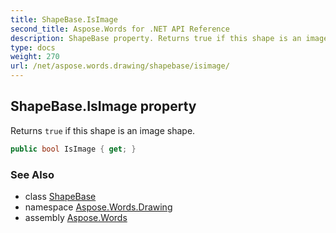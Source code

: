 ```yaml
---
title: ShapeBase.IsImage
second_title: Aspose.Words for .NET API Reference
description: ShapeBase property. Returns true if this shape is an image shape in C#.
type: docs
weight: 270
url: /net/aspose.words.drawing/shapebase/isimage/
---
```

## ShapeBase.IsImage property

Returns `true` if this shape is an image shape.

```csharp
public bool IsImage { get; }
```

### See Also

* class [ShapeBase](../)
* namespace [Aspose.Words.Drawing](../../shapebase/)
* assembly [Aspose.Words](../../../)
